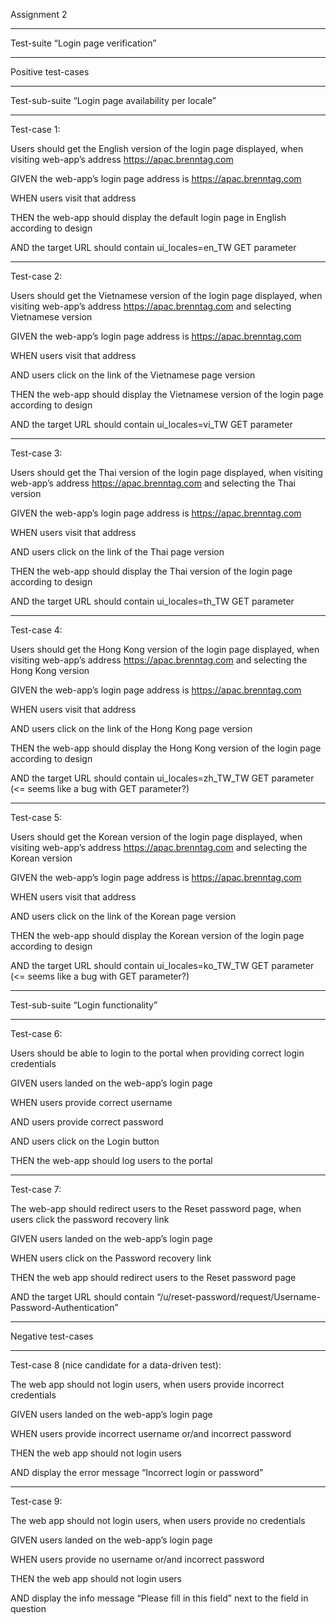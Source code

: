 Assignment 2
___
Test-suite “Login page verification”
___
Positive test-cases
___
Test-sub-suite “Login page availability per locale”
___
Test-case 1:

Users should get the English version of the login page displayed, when visiting web-app’s address https://apac.brenntag.com 

GIVEN the web-app’s login page address is https://apac.brenntag.com 

WHEN users visit that address

THEN the web-app should display the default login page in English according to design

AND the target URL should contain ui_locales=en_TW GET parameter
___
Test-case 2:

Users should get the Vietnamese version of the login page displayed, when visiting web-app’s address https://apac.brenntag.com and selecting Vietnamese version

GIVEN the web-app’s login page address is https://apac.brenntag.com 

WHEN users visit that address

AND users click on the link of the Vietnamese page version

THEN the web-app should display the Vietnamese version of the login page according to design

AND the target URL should contain ui_locales=vi_TW GET parameter
___
Test-case 3:

Users should get the Thai version of the login page displayed, when visiting web-app’s address https://apac.brenntag.com and selecting the Thai version

GIVEN the web-app’s login page address is https://apac.brenntag.com 

WHEN users visit that address

AND users click on the link of the Thai page version

THEN the web-app should display the Thai version of the login page according to design

AND the target URL should contain ui_locales=th_TW GET parameter
___
Test-case 4:

Users should get the Hong Kong version of the login page displayed, when visiting web-app’s address https://apac.brenntag.com and selecting the Hong Kong version

GIVEN the web-app’s login page address is https://apac.brenntag.com 

WHEN users visit that address

AND users click on the link of the Hong Kong page version

THEN the web-app should display the Hong Kong version of the login page according to design

AND the target URL should contain ui_locales=zh_TW_TW GET parameter (<= seems like a bug with GET parameter?)
___
Test-case 5:

Users should get the Korean version of the login page displayed, when visiting web-app’s address https://apac.brenntag.com and selecting the Korean version

GIVEN the web-app’s login page address is https://apac.brenntag.com 

WHEN users visit that address

AND users click on the link of the Korean page version

THEN the web-app should display the Korean version of the login page according to design

AND the target URL should contain ui_locales=ko_TW_TW GET parameter (<= seems like a bug with GET parameter?)
___
Test-sub-suite “Login functionality”
___
Test-case 6:

Users should be able to login to the portal when providing correct login credentials

GIVEN users landed on the web-app’s login page

WHEN users provide correct username

AND users provide correct password

AND users click on the Login button

THEN the web-app should log users to the portal
___
Test-case 7:

The web-app should redirect users to the Reset password page, when users click the password recovery link

GIVEN users landed on the web-app’s login page

WHEN users click on the Password recovery link

THEN the web app should redirect users to the Reset password page

AND the target URL should contain “/u/reset-password/request/Username-Password-Authentication”
___
Negative test-cases
___
Test-case 8 (nice candidate for a data-driven test):

The web app should not login users, when users provide incorrect credentials

GIVEN users landed on the web-app’s login page

WHEN users provide incorrect username or/and incorrect password

THEN the web app should not login users

AND display the error message “Incorrect login or password”
___
Test-case 9:

The web app should not login users, when users provide no credentials

GIVEN users landed on the web-app’s login page

WHEN users provide no username or/and incorrect password

THEN the web app should not login users

AND display the info message “Please fill in this field” next to the field in question